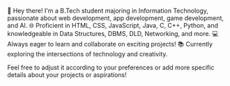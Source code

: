 

👋 Hey there! I'm a B.Tech student majoring in Information Technology, passionate about web development, app development, game development, and AI.
🌐 Proficient in HTML, CSS, JavaScript, Java, C, C++, Python, and knowledgeable in Data Structures, DBMS, DLD, Networking, and more.
💻 Always eager to learn and collaborate on exciting projects!
📚 Currently exploring the intersections of technology and creativity.

Feel free to adjust it according to your preferences or add more specific details about your projects or aspirations!
